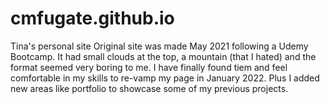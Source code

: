 # cmfugate.github.io
Tina's personal site
Original site was made May 2021 following a Udemy Bootcamp. It had small clouds at the top, a mountain (that I hated) and the format seemed very boring to me. I have finally found tiem and feel comfortable in my skills to re-vamp my page in January 2022. Plus I added new areas like portfolio to showcase some of my previous projects. 
